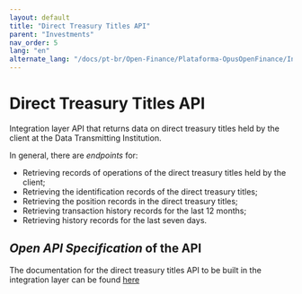 ```yaml
---
layout: default
title: "Direct Treasury Titles API"
parent: "Investments"
nav_order: 5
lang: "en"
alternate_lang: "/docs/pt-br/Open-Finance/Plataforma-OpusOpenFinance/Integração/dados-investimentos/dados-tesouro/"
---
```


# Direct Treasury Titles API

Integration layer API that returns data on direct treasury titles held by the client at the Data Transmitting Institution.

In general, there are *endpoints* for:

- Retrieving records of operations of the direct treasury titles held by the client;
- Retrieving the identification records of the direct treasury titles;
- Retrieving the position records in the direct treasury titles;
- Retrieving transaction history records for the last 12 months;
- Retrieving history records for the last seven days.

## *Open API Specification* of the API

The documentation for the direct treasury titles API to be built in the integration layer can be found [here][API-Treasure-Direct]

[API-Treasure-Direct]: ../../../../../swagger-ui/index.html?api=data-treasure-titles
